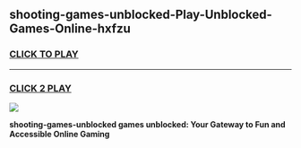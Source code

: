 
## shooting-games-unblocked-Play-Unblocked-Games-Online-hxfzu
<h3>
<a href="https://premium76.site?title=shooting-games-unblocked&ref=25A">CLICK TO PLAY</a></h3>
<hr>

<h3>
<a href="https://premium76.site?title=shooting-games-unblocked&ref=25A">CLICK 2 PLAY</a>
  
</h3>

<a href="https://premium76.site?title=shooting-games-unblocked&ref=25A"><img src="https://clearcache.store/games.png"></a>


**shooting-games-unblocked games unblocked: Your Gateway to Fun and Accessible Online Gaming**

